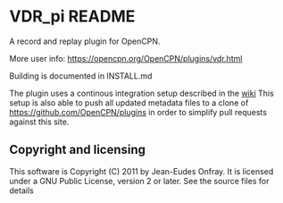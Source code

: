 # VDR\_pi README

A record and replay plugin for OpenCPN.

More user info: https://opencpn.org/OpenCPN/plugins/vdr.html

Building is documented in INSTALL.md

The plugin uses a continous integration setup described in the
[wiki](https://github.com/Rasbats/managed_plugins/wiki/Alternative-Workflow)
This setup is also able to push all updated metadata files to a clone
of https://github.com/OpenCPN/plugins in order to simplify pull requests
against this site.


## Copyright and licensing

This software is Copyright (C) 2011 by Jean-Eudes Onfray.  It is
licensed under a GNU Public License, version 2 or later. See the 
source files for details

